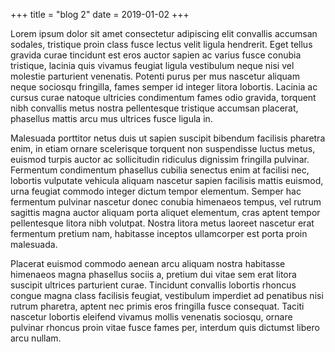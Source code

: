 +++
title = "blog 2"
date = 2019-01-02
+++

Lorem ipsum dolor sit amet consectetur adipiscing elit convallis accumsan sodales, tristique proin class fusce lectus velit ligula hendrerit. Eget tellus gravida curae tincidunt est eros auctor sapien ac varius fusce conubia tristique, lacinia quis vivamus feugiat ligula vestibulum neque nisi vel molestie parturient venenatis. Potenti purus per mus nascetur aliquam neque sociosqu fringilla, fames semper id integer litora lobortis. Lacinia ac cursus curae natoque ultricies condimentum fames odio gravida, torquent nibh convallis metus nostra pellentesque tristique accumsan placerat, phasellus mattis arcu mus ultrices fusce ligula in.
<!-- more -->
Malesuada porttitor netus duis ut sapien suscipit bibendum facilisis pharetra enim, in etiam ornare scelerisque torquent non suspendisse luctus metus, euismod turpis auctor ac sollicitudin ridiculus dignissim fringilla pulvinar. Fermentum condimentum phasellus cubilia senectus enim at facilisi nec, lobortis vulputate vehicula aliquam nascetur sapien facilisis mattis euismod, urna feugiat commodo integer dictum tempor elementum. Semper hac fermentum pulvinar nascetur donec conubia himenaeos tempus, vel rutrum sagittis magna auctor aliquam porta aliquet elementum, cras aptent tempor pellentesque litora nibh volutpat. Nostra litora metus laoreet nascetur erat fermentum pretium nam, habitasse inceptos ullamcorper est porta proin malesuada.

Placerat euismod commodo aenean arcu aliquam nostra habitasse himenaeos magna phasellus sociis a, pretium dui vitae sem erat litora suscipit ultrices parturient curae. Tincidunt convallis lobortis rhoncus congue magna class facilisis feugiat, vestibulum imperdiet ad penatibus nisi rutrum pharetra, aptent nec primis eros fringilla fusce consequat. Taciti nascetur lobortis eleifend vivamus mollis venenatis sociosqu, ornare pulvinar rhoncus proin vitae fusce fames per, interdum quis dictumst libero arcu nullam.